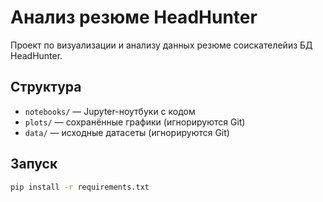 # Анализ резюме HeadHunter

Проект по визуализации и анализу данных резюме соискателейиз БД HeadHunter.

## Структура
- `notebooks/` — Jupyter-ноутбуки с кодом
- `plots/` — сохранённые графики (игнорируются Git)
- `data/` — исходные датасеты (игнорируются Git)

## Запуск
```bash
pip install -r requirements.txt
